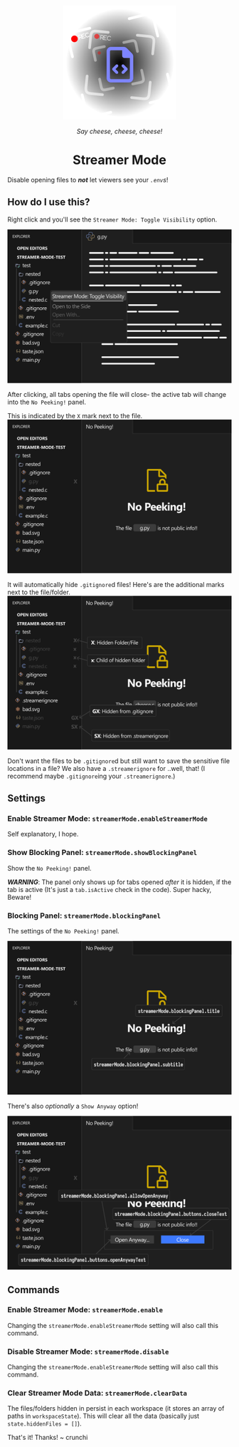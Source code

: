 <div style="text-align: center;" align="center">
    <img src='./readme-assets/streamer-mode-icon.svg' />
    <p><i>Say cheese, cheese, cheese!</i></p>
    <h1>Streamer Mode</h1>
</div>

Disable opening files to ***not*** let viewers see your *`.env`s*!

## How do I use this?

Right click and you'll see the `Streamer Mode: Toggle Visibility` option.

![Hide](/readme-assets/Hide1.svg)

After clicking, all tabs opening the file will close- the active tab will change into the `No Peeking!` panel.

This is indicated by the `X` mark next to the file.
![No Peeking](/readme-assets/Hide2.svg)

It will automatically hide `.gitignore`d files! Here's are the additional marks next to the file/folder.
![Decorations](/readme-assets/Decorations.svg)

Don't want the files to be `.gitignore`d but still want to save the sensitive file locations in a file? We also have a `.streamerignore` for ..well, that!
(I recommend maybe `.gitignore`ing your `.streamerignore`.)

## Settings

### Enable Streamer Mode: `streamerMode.enableStreamerMode`

Self explanatory, I hope.

### Show Blocking Panel: `streamerMode.showBlockingPanel`

Show the `No Peeking!` panel.

***WARNING***: The panel only shows up for tabs opened *after* it is hidden, if the tab is active (It's just a `tab.isActive` check in the code). Super hacky, Beware!

### Blocking Panel: `streamerMode.blockingPanel`

The settings of the `No Peeking!` panel.

![Blocking Panel](/readme-assets/BlockingPanel.svg)

There's also *optionally* a `Show Anyway` option!

![Blocking Panel Buttons](/readme-assets/BlockingPanelButtons.svg)

## Commands

### Enable Streamer Mode: `streamerMode.enable`

Changing the `streamerMode.enableStreamerMode` setting will also call this command.

### Disable Streamer Mode: `streamerMode.disable`

Changing the `streamerMode.enableStreamerMode` setting will also call this command.

### Clear Streamer Mode Data: `streamerMode.clearData`

The files/folders hidden in persist in each workspace (it stores an array of paths in `workspaceState`). This will clear all the data (basically just `state.hiddenFiles = []`).

That's it! Thanks!
~ crunchi
